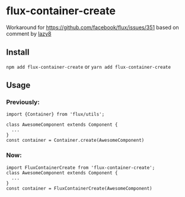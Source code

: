 # flux-container-create
Workaround for https://github.com/facebook/flux/issues/351 based on comment by [lazy8](https://github.com/facebook/flux/issues/351#issuecomment-243175376)


## Install
```npm add flux-container-create``` or ```yarn add flux-container-create```

## Usage


### Previously:
```
import {Container} from 'flux/utils';

class AwesomeComponent extends Component {
  ...
}
const container = Container.create(AwesomeComponent)
```

### Now:
```
import FluxContainerCreate from 'flux-container-create';
class AwesomeComponent extends Component {
  ...
}
const container = FluxContainerCreate(AwesomeComponent)
```
